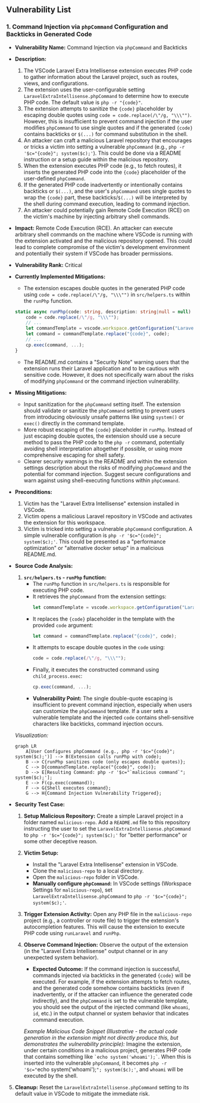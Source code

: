 ## Vulnerability List

### 1. Command Injection via `phpCommand` Configuration and Backticks in Generated Code

*   **Vulnerability Name:** Command Injection via `phpCommand` and Backticks
*   **Description:**
    1.  The VSCode Laravel Extra Intellisense extension executes PHP code to gather information about the Laravel project, such as routes, views, and configurations.
    2.  The extension uses the user-configurable setting `LaravelExtraIntellisense.phpCommand` to determine how to execute PHP code. The default value is `php -r "{code}"`.
    3.  The extension attempts to sanitize the `{code}` placeholder by escaping double quotes using `code = code.replace(/\"/g, "\\\"")`. However, this is insufficient to prevent command injection if the user modifies `phpCommand` to use single quotes and if the generated `{code}` contains backticks or `$(...)` for command substitution in the shell.
    4.  An attacker can craft a malicious Laravel repository that encourages or tricks a victim into setting a vulnerable `phpCommand` (e.g., `php -r '$c="{code}"; system($c);'`). This could be done via a README instruction or a setup guide within the malicious repository.
    5.  When the extension executes PHP code (e.g., to fetch routes), it inserts the generated PHP code into the `{code}` placeholder of the user-defined `phpCommand`.
    6.  If the generated PHP code inadvertently or intentionally contains backticks or `$(...)`, and the user's `phpCommand` uses single quotes to wrap the `{code}` part, these backticks/`$(...)` will be interpreted by the shell during command execution, leading to command injection.
    7.  An attacker could potentially gain Remote Code Execution (RCE) on the victim's machine by injecting arbitrary shell commands.

*   **Impact:** Remote Code Execution (RCE). An attacker can execute arbitrary shell commands on the machine where VSCode is running with the extension activated and the malicious repository opened. This could lead to complete compromise of the victim's development environment and potentially their system if VSCode has broader permissions.
*   **Vulnerability Rank:** Critical
*   **Currently Implemented Mitigations:**
    *   The extension escapes double quotes in the generated PHP code using `code = code.replace(/\"/g, "\\\"")` in `src/helpers.ts` within the `runPhp` function.
    ```typescript
    static async runPhp(code: string, description: string|null = null) : Promise<string> {
        code = code.replace(/\"/g, "\\\"");
        // ...
        let commandTemplate = vscode.workspace.getConfiguration("LaravelExtraIntellisense").get<string>('phpCommand') ?? "php -r \"{code}\"";
        let command = commandTemplate.replace("{code}", code);
        // ...
        cp.exec(command, ...);
    }
    ```
    *   The README.md contains a "Security Note" warning users that the extension runs their Laravel application and to be cautious with sensitive code. However, it does not specifically warn about the risks of modifying `phpCommand` or the command injection vulnerability.
*   **Missing Mitigations:**
    *   Input sanitization for the `phpCommand` setting itself. The extension should validate or sanitize the `phpCommand` setting to prevent users from introducing obviously unsafe patterns like using `system()` or `exec()` directly in the command template.
    *   More robust escaping of the `{code}` placeholder in `runPhp`. Instead of just escaping double quotes, the extension should use a secure method to pass the PHP code to the `php -r` command, potentially avoiding shell interpretation altogether if possible, or using more comprehensive escaping for shell safety.
    *   Clearer security warnings in the README and within the extension settings description about the risks of modifying `phpCommand` and the potential for command injection. Suggest secure configurations and warn against using shell-executing functions within `phpCommand`.

*   **Preconditions:**
    1.  Victim has the "Laravel Extra Intellisense" extension installed in VSCode.
    2.  Victim opens a malicious Laravel repository in VSCode and activates the extension for this workspace.
    3.  Victim is tricked into setting a vulnerable `phpCommand` configuration. A simple vulnerable configuration is `php -r '$c="{code}"; system($c);'`. This could be presented as a "performance optimization" or "alternative docker setup" in a malicious README.md.

*   **Source Code Analysis:**
    1.  **`src/helpers.ts` - `runPhp` function:**
        *   The `runPhp` function in `src/helpers.ts` is responsible for executing PHP code.
        *   It retrieves the `phpCommand` from the extension settings:
            ```typescript
            let commandTemplate = vscode.workspace.getConfiguration("LaravelExtraIntellisense").get<string>('phpCommand') ?? "php -r \"{code}\"";
            ```
        *   It replaces the `{code}` placeholder in the template with the provided `code` argument:
            ```typescript
            let command = commandTemplate.replace("{code}", code);
            ```
        *   It attempts to escape double quotes in the `code` using:
            ```typescript
            code = code.replace(/\"/g, "\\\"");
            ```
        *   Finally, it executes the constructed command using `child_process.exec`:
            ```typescript
            cp.exec(command, ...);
            ```
        *   **Vulnerability Point:** The single double-quote escaping is insufficient to prevent command injection, especially when users can customize the `phpCommand` template. If a user sets a vulnerable template and the injected `code` contains shell-sensitive characters like backticks, command injection occurs.

    *Visualization:*

    ```mermaid
    graph LR
        A[User Configures phpCommand (e.g., php -r '$c="{code}"; system($c);')] --> B(Extension calls runPhp with code);
        B --> C{runPhp sanitizes code (only escapes double quotes)};
        C --> D{commandTemplate.replace("{code}", code)};
        D --> E[Resulting Command: php -r '$c="`malicious command`"; system($c);'];
        E --> F(cp.exec(command));
        F --> G{Shell executes command};
        G --> H{Command Injection Vulnerability Triggered};
    ```

*   **Security Test Case:**
    1.  **Setup Malicious Repository:** Create a simple Laravel project in a folder named `malicious-repo`. Add a `README.md` file to this repository instructing the user to set the `LaravelExtraIntellisense.phpCommand` to `php -r '$c="{code}"; system($c);'` for "better performance" or some other deceptive reason.
    2.  **Victim Setup:**
        *   Install the "Laravel Extra Intellisense" extension in VSCode.
        *   Clone the `malicious-repo` to a local directory.
        *   Open the `malicious-repo` folder in VSCode.
        *   **Manually configure `phpCommand`:**  In VSCode settings (Workspace Settings for `malicious-repo`), set `LaravelExtraIntellisense.phpCommand` to  `php -r '$c="{code}"; system($c);'`.
    3.  **Trigger Extension Activity:** Open any PHP file in the `malicious-repo` project (e.g., a controller or route file) to trigger the extension's autocompletion features. This will cause the extension to execute PHP code using `runLaravel` and `runPhp`.
    4.  **Observe Command Injection:** Observe the output of the extension (in the "Laravel Extra Intellisense" output channel or in any unexpected system behavior).
        *   **Expected Outcome:**  If the command injection is successful, commands injected via backticks in the generated `{code}` will be executed. For example, if the extension attempts to fetch routes, and the generated code somehow contains backticks (even if inadvertently, or if the attacker can influence the generated code indirectly), and the `phpCommand` is set to the vulnerable template, you should see the output of the injected command (like `whoami`, `id`, etc.) in the output channel or system behavior that indicates command execution.

        *Example Malicious Code Snippet (Illustrative - the actual code generation in the extension might not directly produce this, but demonstrates the vulnerability principle):*  Imagine the extension, under certain conditions in a malicious project, generates PHP code that contains something like `` `echo system('whoami');` ``.  When this is inserted into the vulnerable `phpCommand`, it becomes `php -r '$c="`echo system('whoami');`"; system($c);'`, and `whoami` will be executed by the shell.

5.  **Cleanup:** Reset the `LaravelExtraIntellisense.phpCommand` setting to its default value in VSCode to mitigate the immediate risk.
